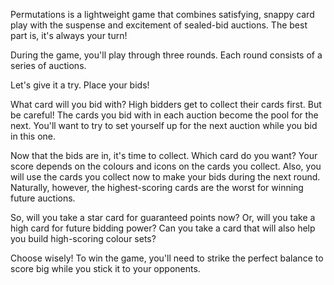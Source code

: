 Permutations is a lightweight game that combines satisfying, snappy card play with the suspense and excitement of sealed-bid auctions.
The best part is, it's always your turn!

During the game, you'll play through three rounds.
Each round consists of a series of auctions.

Let's give it a try.
Place your bids!

What card will you bid with?
High bidders get to collect their cards first.
But be careful!
The cards you bid with in each auction become the pool for the next.
You'll want to try to set yourself up for the next auction while you bid in this one. 

Now that the bids are in, it's time to collect.
Which card do you want?
Your score depends on the colours and icons on the cards you collect.
Also, you will use the cards you collect now to make your bids during the next round.
Naturally, however, the highest-scoring cards are the worst for winning future auctions.

So, will you take a star card for guaranteed points now?
Or, will you take a high card for future bidding power?
Can you take a card that will also help you build high-scoring colour sets?

Choose wisely!
To win the game, you'll need to strike the perfect balance to score big while you stick it to your opponents. 